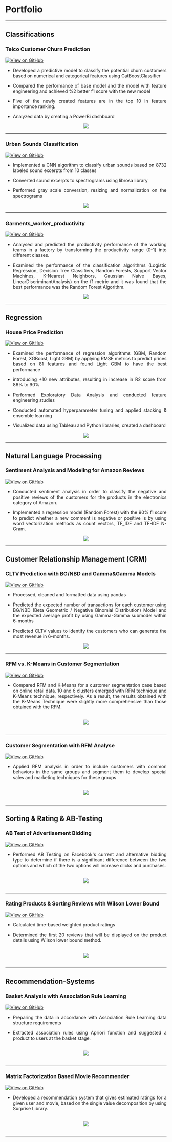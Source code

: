# Portfolio
---
## Classifications

### Telco Customer Churn Prediction

[![View on GitHub](https://img.shields.io/badge/GitHub-View_on_GitHub-blue?logo=GitHub)](https://github.com/EmineCerit/Classification/tree/main/Telco%20Customer%20Churn%20Prediction)

<div style="text-align: justify">
  
* Developed a predictive model to classify the potential churn customers based on numerical and categorical features using CatBoostClassifier 
  
* Compared the performance of base model and the model with feature engineering and achieved %2 better f1 score with the new model 
  
* Five of the newly created features are in the top 10 in feature importance ranking. 
  
* Analyzed data by creating a PowerBi dashboard 

</div>

<center><img src="images/Churn.png"/></center>

---
### Urban Sounds Classification

[![View on GitHub](https://img.shields.io/badge/GitHub-View_on_GitHub-blue?logo=GitHub)](https://github.com/EmineCerit/Classification/tree/main/Urban%20Sound%20Classification%20using%20CNN)

<div style="text-align: justify">
  
* Implemented a CNN algorithm to classify urban sounds based on 8732 labeled sound excerpts from 10 classes  
  
* Converted sound excerpts to spectrograms using librosa library    
  
* Performed gray scale conversion, resizing and normalization on the spectrograms
</div>

<center><img src="images/Urban Sound.png"/></center>

---
### Garments_worker_productivity

[![View on GitHub](https://img.shields.io/badge/GitHub-View_on_GitHub-blue?logo=GitHub)](https://github.com/EmineCerit/NLP/tree/main/Sentiment%20Analysis%20and%20Modeling%20for%20Amazon%20Reviews)

<div style="text-align: justify">
 
* Analysed and predicted the productivity performance of the working teams in a factory by transforming the productivity range (0-1) into different classes.
  
* Examined the performance of the classification algorithms (Logistic Regression, Decision Tree Classifiers, Random Forests, Support Vector Machines, K-Nearest Neighbors, Gaussian Naive Bayes, LinearDiscriminantAnalysis) on the f1 metric and it was found that the best performance was the Random Forest Algorithm.</div>

<center><img src="images/Garment.png"/></center>

---
## Regression

### House Price Prediction

[![View on GitHub](https://img.shields.io/badge/GitHub-View_on_GitHub-blue?logo=GitHub)](https://github.com/EmineCerit/Regression/tree/main/House%20Prices%20Prediction)

<div style="text-align: justify">

* Examined the performance of regression algorithms (GBM, Random Forest, XGBoost, Light GBM) by applying RMSE metrics to predict prices based on 81 features and found Light GBM to have the best performance 
  
* introducing +10 new attributes, resulting in increase in R2 score from 86% to 90% 
  
* Performed Exploratory Data Analysis and conducted feature engineering studies  
  
* Conducted automated hyperparameter tuning and applied stacking & ensemble learning 
  
* Visualized data using Tableau and Python libraries, created a dashboard</div>

<center><img src="images/HPP.png"/></center>

---
## Natural Language Processing

### Sentiment Analysis and Modeling for Amazon Reviews

[![View on GitHub](https://img.shields.io/badge/GitHub-View_on_GitHub-blue?logo=GitHub)](https://github.com/EmineCerit/NLP/tree/main/Sentiment%20Analysis%20and%20Modeling%20for%20Amazon%20Reviews)

<div style="text-align: justify">

* Conducted sentiment analysis in order to classify the negative and positive reviews of the customers for the products in the electronics category of Amazon. 
  
* Implemented a regression model (Random Forest) with the 90% f1 score to predict whether a new comment is negative or positive is by using word vectorization methods as count vectors, TF_IDF and TF-IDF N-Gram.</div>


<center><img src="images/NLP.png"/></center>

---
## Customer Relationship Management (CRM)

### CLTV Prediction with BG/NBD and Gamma&Gamma Models

[![View on GitHub](https://img.shields.io/badge/GitHub-View_on_GitHub-blue?logo=GitHub)](https://github.com/EmineCerit/CRM)

<div style="text-align: justify">

* Processed, cleaned and formatted data using pandas
  
* Predicted the expected number of transactions for each customer using BG/NBD (Beta Geometric / Negative Binomial Distribution) Model and the expected average profit by using Gamma-Gamma submodel within 6-months 
  
* Predicted CLTV values to identify the customers who can generate the most revenue in 6-months.</div>

<center><img src="images/CLTV.png"/></center>

---
### RFM vs. K-Means in Customer Segmentation

[![View on GitHub](https://img.shields.io/badge/GitHub-View_on_GitHub-blue?logo=GitHub)](https://github.com/EmineCerit/CRM)

<div style="text-align: justify">

* Compared RFM and K-Means for a customer segmentation case based on online retail data. 10 and 6 clusters emerged with RFM technique and K-Means technique, respectively. As a result, the results obtained with the K-Means Technique were slightly more comprehensive than those obtained with the RFM.</div>
<br>
<center><img src="images/Kmeans.png"></center>
<br>

---
### Customer Segmentation with RFM Analyse

[![View on GitHub](https://img.shields.io/badge/GitHub-View_on_GitHub-blue?logo=GitHub)](https://github.com/EmineCerit/CRM)

<div style="text-align: justify"> 

* Applied RFM analysis in order to include customers with common behaviors in the same groups and segment them to develop special sales and marketing techniques for these groups</div>
<br>
<center><img src="images/RFM.png"/></center>
<br>

---
## Sorting & Rating & AB-Testing

### AB Test of Advertisement Bidding

[![View on GitHub](https://img.shields.io/badge/GitHub-View_on_GitHub-blue?logo=GitHub)](https://github.com/EmineCerit/SORTING_RATING_AB-TESTING/tree/main/AB%20TEST)

<div style="text-align: justify">

* Performed AB Testing on Facebook's current and alternative bidding type to determine if there is a significant difference between the two options and which of the two options will increase clicks and purchases.</div>
<br>
<center><img src="images/AB Test.png"/></center>
<br>

---
### Rating Products & Sorting Reviews with Wilson Lower Bound

[![View on GitHub](https://img.shields.io/badge/GitHub-View_on_GitHub-blue?logo=GitHub)](https://github.com/EmineCerit/SORTING_RATING_AB-TESTING/tree/main/Rating%20Products%20%26%20Sorting%20Reviews%20with%20Wilson%20Lower%20Bound)

<div style="text-align: justify">

* Calculated time-based weighted product ratings
  
* Determined the first 20 reviews that will be displayed on the product details using Wilson lower bound method.</div>
<br>
<center><img src="images/Sorting.png"/></center>
<br>

---

## Recommendation-Systems

### Basket Analysis with Association Rule Learning

[![View on GitHub](https://img.shields.io/badge/GitHub-View_on_GitHub-blue?logo=GitHub)](https://github.com/EmineCerit/Recommendation-Systems/tree/main/Basket%20Analysis%20with%20Association%20Rule%20Learningb)

<div style="text-align: justify">
  
* Preparing the data in accordance with Association Rule Learning data structure requirements
  
* Extracted association rules using Apriori function and suggested a product to users at the basket stage.</div>
<br>
<center><img src="images/ARL.png"/></center>
<br>

---
### Matrix Factorization Based Movie Recommender

[![View on GitHub](https://img.shields.io/badge/GitHub-View_on_GitHub-blue?logo=GitHub)](https://github.com/EmineCerit/Recommendation-Systems/tree/main/Movie%20Recommender%20Matrix%20Factorization%20Based)

<div style="text-align: justify">
  
* Developed a recommendation system that gives estimated ratings for a given user and movie, based on the single value decomposition by using Surprise Library.</div>
<br>
<center><img src="images/Matrix Factorization.png"/></center>
<br>

---


